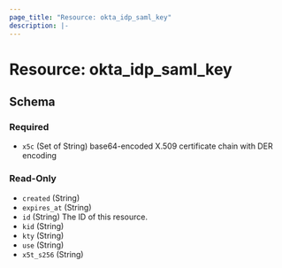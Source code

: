 ```yaml
---
page_title: "Resource: okta_idp_saml_key"
description: |-
---
```


# Resource: okta_idp_saml_key

<!-- schema generated by tfplugindocs -->

## Schema

### Required

- `x5c` (Set of String) base64-encoded X.509 certificate chain with DER encoding

### Read-Only

- `created` (String)
- `expires_at` (String)
- `id` (String) The ID of this resource.
- `kid` (String)
- `kty` (String)
- `use` (String)
- `x5t_s256` (String)
